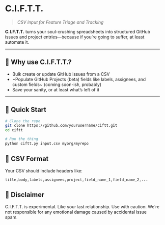# C.I.F.T.T.
> *CSV Input for Feature Triage and Tracking*

**C.I.F.T.T.** turns your soul-crushing spreadsheets into structured GitHub issues and project entries—because if you’re going to suffer, at least automate it.

---

## 🧠 Why use C.I.F.T.T.?

- Bulk create or update GitHub issues from a CSV  
- ~Populate GitHub Projects (beta) fields like labels, assignees, and custom fields~ (coming soon-ish, probably)
- Save your sanity, or at least what’s left of it  

---

## 🚀 Quick Start

```bash
# Clone the repo
git clone https://github.com/yourusername/ciftt.git
cd ciftt

# Run the thing
python ciftt.py input.csv myorg/myrepo
```

## 📄 CSV Format

Your CSV should include headers like:
```csv
title,body,labels,assignees,project,field_name_1,field_name_2,...
```

## 🤖 Disclaimer

C.I.F.T.T. is experimental. Like your last relationship. Use with caution.
We’re not responsible for any emotional damage caused by accidental issue spam.
```
